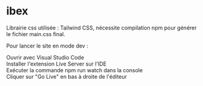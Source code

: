 # ibex

Librairie css utilisée : Tailwind CSS, nécessite compilation npm pour générer le fichier main.css final.



Pour lancer le site en mode dev :

Ouvrir avec Visual Studio Code  
Installer l'extension Live Server sur l'IDE  
Exécuter la commande  npm run watch dans la console  
Cliquer sur "Go Live" en bas à droite de l'éditeur  
